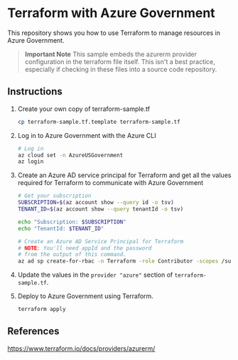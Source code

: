 # Terraform with Azure Government
This repository shows you how to use Terraform to manage resources in Azure Government.

> **Important Note**
> This sample embeds the azurerm provider configuration in the terraform file itself.
> This isn't a best practice, especially if checking in these files into a source code repository.

## Instructions

1. Create your own copy of terraform-sample.tf

    ```bash
    cp terraform-sample.tf.template terraform-sample.tf
    ```

2. Log in to Azure Government with the Azure CLI 

    ```bash
    # Log in
    az cloud set -n AzureUSGovernment
    az login
    ```

3. Create an Azure AD service principal for Terraform and get all the values required for Terraform to communicate with Azure Government

    ```bash
    # Get your subscription
    SUBSCRIPTION=$(az account show --query id -o tsv)
    TENANT_ID=$(az account show --query tenantId -o tsv)

    echo "Subscription: $SUBSCRIPTION"
    echo "TenantId: $TENANT_ID"

    # Create an Azure AD Service Principal for Terraform
    # NOTE: You'll need appId and the password
    # from the output of this command.
    az ad sp create-for-rbac -n Terraform -role Contributor -scopes /subscriptions/$SUBSCRIPTION
    ```

3. Update the values in the `provider "azure"` section of `terraform-sample.tf`.

4. Deploy to Azure Government using Terraform.

    ```bash
    terraform apply
    ```

## References

https://www.terraform.io/docs/providers/azurerm/